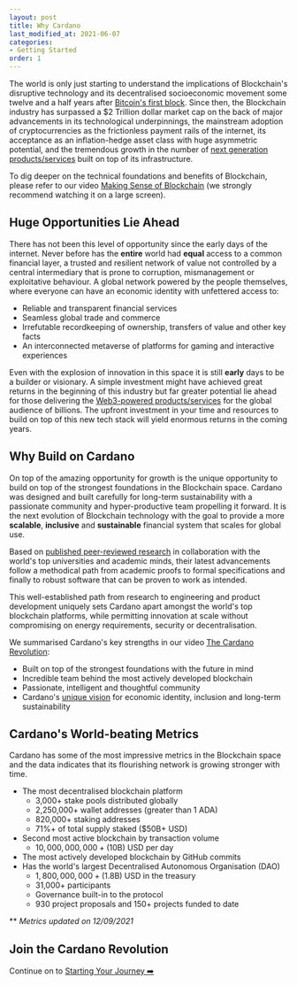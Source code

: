 ```yaml
---
layout: post
title: Why Cardano 
last_modified_at: 2021-06-07
categories:
- Getting Started
order: 1
---
```


The world is only just starting to understand the implications of Blockchain's 
disruptive technology and its decentralised socioeconomic movement some twelve and a half years
after [Bitcoin's first block](https://www.blockchain.com/btc/block/00000000839a8e6886ab5951d76f411475428afc90947ee320161bbf18eb6048).
Since then, the Blockchain industry has surpassed a $2 Trillion dollar market cap on the back of major advancements in its technological underpinnings, the mainstream adoption of cryptocurrencies as the frictionless payment rails of the internet, its acceptance as an inflation-hedge asset class with huge asymmetric potential, and the tremendous growth in the number of [next generation products/services](https://blockchainhub.net/web3-decentralized-web/) built on top of its infrastructure. 

To dig deeper on the technical foundations and benefits of Blockchain, please refer to our video [Making Sense of Blockchain](https://www.youtube.com/watch?v=ev75v-9LU5I) (we strongly recommend watching it on a large screen).

## Huge Opportunities Lie Ahead
There has not been this level of opportunity since the early days of the internet. Never before has the **entire** world had **equal** access to a common financial layer, a trusted and resilient network of value not controlled by a central intermediary that is prone to corruption, mismanagement or exploitative behaviour. A global network powered by the people themselves, where everyone can have an economic identity with unfettered access to:
 - Reliable and transparent financial services
 - Seamless global trade and commerce
 - Irrefutable recordkeeping of ownership, transfers of value and other key facts
 - An interconnected metaverse of platforms for gaming and interactive experiences

Even with the explosion of innovation in this space it is still **early** days to be a builder or visionary. A simple investment might have achieved great returns in the beginning of this industry but far greater potential lie ahead for those delivering the [Web3-powered products/services](https://blockchainhub.net/web3-decentralized-web/) for the global audience of billions. The upfront investment in your time and resources to build on top of this new tech stack will yield enormous returns in the coming years.

## Why Build on Cardano

On top of the amazing opportunity for growth is the unique opportunity to build on top of the strongest foundations in the Blockchain space. Cardano was designed and built carefully for long-term sustainability with a passionate community and hyper-productive team propelling it forward. It is the next evolution of Blockchain technology with the goal
to provide a more **scalable**, **inclusive** and **sustainable** 
financial system that scales for global use. 

Based on [published peer-reviewed research](https://iohk.io/en/research/library/) in collaboration with the world's top universities and academic minds, their latest advancements follow a methodical path from academic proofs to formal specifications and finally to robust software that can be proven to work as intended. 

This well-established path from research to engineering and product development uniquely sets Cardano apart amongst the world's top blockchain platforms, while permitting innovation at scale without compromising on energy requirements, security or decentralisation. 

We summarised Cardano's key strengths in our video [The Cardano Revolution](https://www.youtube.com/watch?v=sM0_V53_kGo): 
 - Built on top of the strongest foundations with the future in mind
 - Incredible team behind the most actively developed blockchain
 - Passionate, intelligent and thoughtful community
 - Cardano's [unique vision](https://www.youtube.com/watch?v=l_Nv0-PVrnM) for economic identity, inclusion and long-term sustainability

## Cardano's World-beating Metrics 
Cardano has some of the most impressive metrics in the Blockchain space and the data indicates that its flourishing network is growing stronger with time.

 - The most decentralised blockchain platform 
   - 3,000+ stake pools distributed globally
   - 2,250,000+ wallet addresses (greater than 1 ADA)
   - 820,000+ staking addresses
   - 71%+ of total supply staked ($50B+ USD)
 - Second most active blockchain by transaction volume
   - $10,000,000,000+ ($10B) USD per day
 - The most actively developed blockchain by GitHub commits
 - Has the world's largest Decentralised Autonomous Organisation (DAO)
   - $1,800,000,000+ ($1.8B) USD in the treasury
   - 31,000+ participants
   - Governance built-in to the protocol
   - 930 project proposals and 150+ projects funded to date

** *Metrics updated on 12/09/2021*

## Join the Cardano Revolution
Continue on to [Starting Your Journey ➡️](https://learn.lovelace.academy/getting-started/starting-your-journey)

